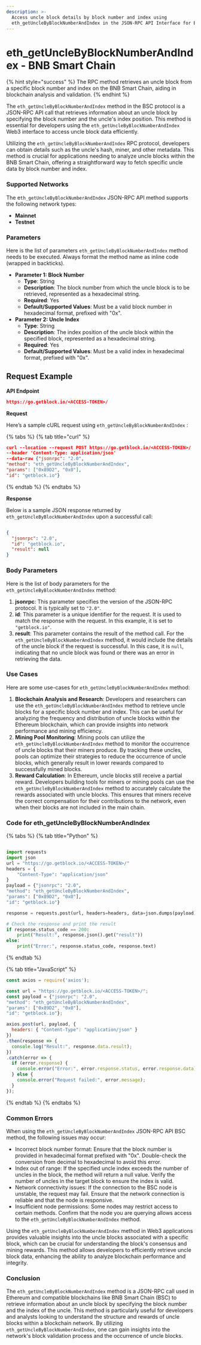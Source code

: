 ```yaml
---
description: >-
  Access uncle block details by block number and index using
  eth_getUncleByBlockNumberAndIndex in the JSON-RPC API Interface for BSC.
---
```


# eth\_getUncleByBlockNumberAndIndex - BNB Smart Chain

{% hint style="success" %}
The RPC method retrieves an uncle block from a specific block number and index on the BNB Smart Chain, aiding in blockchain analysis and validation.
{% endhint %}

The `eth_getUncleByBlockNumberAndIndex` method in the BSC protocol is a JSON-RPC API call that retrieves information about an uncle block by specifying the block number and the uncle's index position. This method is essential for developers using the `eth_getUncleByBlockNumberAndIndex` Web3 interface to access uncle block data efficiently.

Utilizing the `eth_getUncleByBlockNumberAndIndex` RPC protocol, developers can obtain details such as the uncle's hash, miner, and other metadata. This method is crucial for applications needing to analyze uncle blocks within the BNB Smart Chain, offering a straightforward way to fetch specific uncle data by block number and index.

### Supported Networks

The e`th_getUncleByBlockNumberAndIndex` JSON-RPC API method supports the following network types:

* **Mainnet**
* **Testnet**

### Parameters

Here is the list of parameters `eth_getUncleByBlockNumberAndIndex` method needs to be executed. Always format the method name as inline code (wrapped in backticks).

* **Parameter 1: Block Number**
  * **Type**: String
  * **Description**: The block number from which the uncle block is to be retrieved, represented as a hexadecimal string.
  * **Required**: Yes
  * **Default/Supported Values**: Must be a valid block number in hexadecimal format, prefixed with "0x".
* **Parameter 2: Uncle Index**
  * **Type**: String
  * **Description**: The index position of the uncle block within the specified block, represented as a hexadecimal string.
  * **Required**: Yes
  * **Default/Supported Values**: Must be a valid index in hexadecimal format, prefixed with "0x".

## Request Example

**API Endpoint**

```json
https://go.getblock.io/<ACCESS-TOKEN>/
```

**Request**

Here’s a sample cURL request using `eth_getUncleByBlockNumberAndIndex` :

{% tabs %}
{% tab title="curl" %}
```json
curl --location --request POST https://go.getblock.io/<ACCESS-TOKEN>/
--header 'Content-Type: application/json' 
--data-raw {"jsonrpc": "2.0",
"method": "eth_getUncleByBlockNumberAndIndex",
"params": ["0x89D2", "0x0"],
"id": "getblock.io"}
```
{% endtab %}
{% endtabs %}

**Response**

Below is a sample JSON response returned by `eth_getUncleByBlockNumberAndIndex` upon a successful call:

```json

{
  "jsonrpc": "2.0",
  "id": "getblock.io",
  "result": null
}

```

### Body Parameters

Here is the list of body parameters for the `eth_getUncleByBlockNumberAndIndex` method:

1. **jsonrpc**: This parameter specifies the version of the JSON-RPC protocol. It is typically set to `"2.0"`.
2. **id**: This parameter is a unique identifier for the request. It is used to match the response with the request. In this example, it is set to `"getblock.io"`.
3. **result**: This parameter contains the result of the method call. For the `eth_getUncleByBlockNumberAndIndex` method, it would include the details of the uncle block if the request is successful. In this case, it is `null`, indicating that no uncle block was found or there was an error in retrieving the data.

### Use Cases

Here are some use-cases for `eth_getUncleByBlockNumberAndIndex` method:

1. **Blockchain Analysis and Research**: Developers and researchers can use the `eth_getUncleByBlockNumberAndIndex` method to retrieve uncle blocks for a specific block number and index. This can be useful for analyzing the frequency and distribution of uncle blocks within the Ethereum blockchain, which can provide insights into network performance and mining efficiency.
2. **Mining Pool Monitoring**: Mining pools can utilize the `eth_getUncleByBlockNumberAndIndex` method to monitor the occurrence of uncle blocks that their miners produce. By tracking these uncles, pools can optimize their strategies to reduce the occurrence of uncle blocks, which generally result in lower rewards compared to successfully mined blocks.
3. **Reward Calculation**: In Ethereum, uncle blocks still receive a partial reward. Developers building tools for miners or mining pools can use the `eth_getUncleByBlockNumberAndIndex` method to accurately calculate the rewards associated with uncle blocks. This ensures that miners receive the correct compensation for their contributions to the network, even when their blocks are not included in the main chain.

### Code for eth\_getUncleByBlockNumberAndIndex

{% tabs %}
{% tab title="Python" %}
```python

import requests
import json
url = "https://go.getblock.io/<ACCESS-TOKEN>/"
headers = {
    "Content-Type": "application/json"
}
payload = {"jsonrpc": "2.0",
"method": "eth_getUncleByBlockNumberAndIndex",
"params": ["0x89D2", "0x0"],
"id": "getblock.io"}

response = requests.post(url, headers=headers, data=json.dumps(payload))

# Check the response and print the result
if response.status_code == 200:
    print("Result:", response.json().get("result"))
else:
    print("Error:", response.status_code, response.text)

```
{% endtab %}

{% tab title="JavaScript" %}
```javascript
const axios = require('axios');

const url = "https://go.getblock.io/<ACCESS-TOKEN>/";
const payload = {"jsonrpc": "2.0",
"method": "eth_getUncleByBlockNumberAndIndex",
"params": ["0x89D2", "0x0"],
"id": "getblock.io"};

axios.post(url, payload, {
  headers: { "Content-Type": "application/json" }
})
.then(response => {
  console.log("Result:", response.data.result);
})
.catch(error => {
  if (error.response) {
    console.error("Error:", error.response.status, error.response.data);
  } else {
    console.error("Request failed:", error.message);
  }
});
```
{% endtab %}
{% endtabs %}

### Common Errors

When using the `eth_getUncleByBlockNumberAndIndex` JSON-RPC API BSC method, the following issues may occur:

* Incorrect block number format: Ensure that the block number is provided in hexadecimal format prefixed with "0x". Double-check the conversion from decimal to hexadecimal to avoid this error.
* Index out of range: If the specified uncle index exceeds the number of uncles in the block, the method will return a null value. Verify the number of uncles in the target block to ensure the index is valid.
* Network connectivity issues: If the connection to the BSC node is unstable, the request may fail. Ensure that the network connection is reliable and that the node is responsive.
* Insufficient node permissions: Some nodes may restrict access to certain methods. Confirm that the node you are querying allows access to the `eth_getUncleByBlockNumberAndIndex` method.

Using the `eth_getUncleByBlockNumberAndIndex` method in Web3 applications provides valuable insights into the uncle blocks associated with a specific block, which can be crucial for understanding the block's consensus and mining rewards. This method allows developers to efficiently retrieve uncle block data, enhancing the ability to analyze blockchain performance and integrity.

### Conclusion

The `eth_getUncleByBlockNumberAndIndex` method is a JSON-RPC call used in Ethereum and compatible blockchains like BNB Smart Chain (BSC) to retrieve information about an uncle block by specifying the block number and the index of the uncle. This method is particularly useful for developers and analysts looking to understand the structure and rewards of uncle blocks within a blockchain network. By utilizing `eth_getUncleByBlockNumberAndIndex`, one can gain insights into the network's block validation process and the occurrence of uncle blocks.
